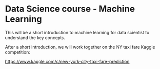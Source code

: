 # Data Science course - Machine Learning


This will be a short introduction to machine learning for data scientist to understand the key concepts.


After a short introduction, we will work together on the NY taxi fare Kaggle competition:

https://www.kaggle.com/c/new-york-city-taxi-fare-prediction


